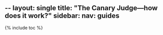 --
layout: single
title:  "The Canary Judge&mdash;how does it work?"
sidebar:
  nav: guides
---

{% include toc %}
